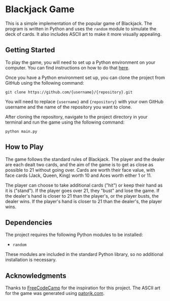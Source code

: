 <h1>Blackjack Game</h1>

<p>This is a simple implementation of the popular game of Blackjack. The program is written in Python and uses the <code>random</code> module to simulate the deck of cards. It also includes ASCII art to make it more visually appealing.</p>

<h2>Getting Started</h2>

<p>To play the game, you will need to set up a Python environment on your computer. You can find instructions on how to do that <a href="https://www.python.org/downloads/">here</a>.</p>

<p>Once you have a Python environment set up, you can clone the project from GitHub using the following command:</p>

<pre><code>git clone https://github.com/{username}/{repository}.git</code></pre>

<p>You will need to replace <code>{username}</code> and <code>{repository}</code> with your own GitHub username and the name of the repository you want to clone.</p>

<p>After cloning the repository, navigate to the project directory in your terminal and run the game using the following command:</p>

<pre><code>python main.py</code></pre>

<h2>How to Play</h2>

<p>The game follows the standard rules of Blackjack. The player and the dealer are each dealt two cards, and the aim of the game is to get as close as possible to 21 without going over. Cards are worth their face value, with face cards (Jack, Queen, King) worth 10 and Aces worth either 1 or 11.</p>

<p>The player can choose to take additional cards ("hit") or keep their hand as it is ("stand"). If the player goes over 21, they "bust" and lose the game. If the dealer's hand is closer to 21 than the player's, or the player busts, the dealer wins. If the player's hand is closer to 21 than the dealer's, the player wins.</p>

<h2>Dependencies</h2>

<p>The project requires the following Python modules to be installed:</p>

<ul>
  <li><code>random</code></li>
</ul>

<p>These modules are included in the standard Python library, so no additional installation is necessary.</p>

<h2>Acknowledgments</h2>

<p>Thanks to <a href="https://www.freecodecamp.org/news/learn-python-by-building-a-2-player-blackjack-game-26fe61e2b1e7/">FreeCodeCamp</a> for the inspiration for this project. The ASCII art for the game was generated using <a href="http://patorjk.com/software/taag/">patorjk.com</a>.</p>
